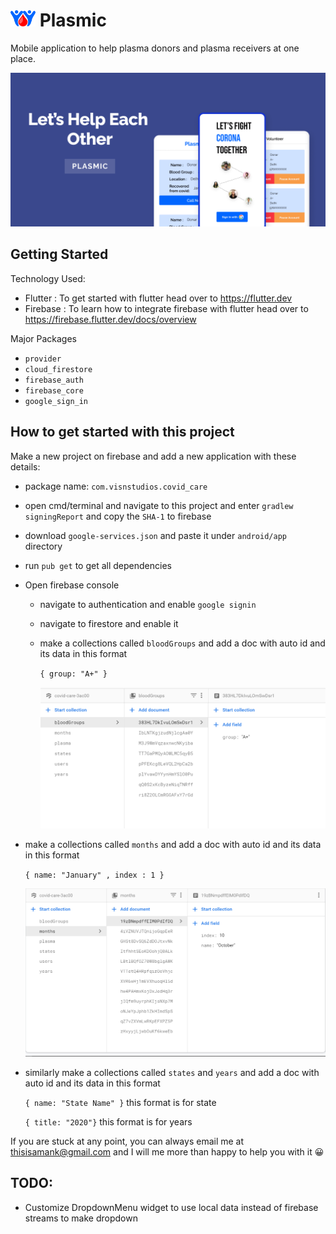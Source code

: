 # <img src="./public/logo.png" width="40px"> Plasmic

Mobile application to help plasma donors and plasma receivers at one place.

<img src="public/poster.png" alt="bloodGroup" />

## Getting Started

Technology Used:

- Flutter : To get started with flutter head over to https://flutter.dev
- Firebase : To learn how to integrate firebase with flutter head over to https://firebase.flutter.dev/docs/overview

Major Packages

- `provider`
- `cloud_firestore`
- `firebase_auth`
- `firebase_core`
- `google_sign_in`

## How to get started with this project

Make a new project on firebase and add a new application with these details:

- package name: `com.visnstudios.covid_care`

- open cmd/terminal and navigate to this project and enter `gradlew signingReport` and copy the `SHA-1` to firebase

- download `google-services.json` and paste it under `android/app` directory

- run `pub get` to get all dependencies

- Open firebase console

  - navigate to authentication and enable `google signin`

  - navigate to firestore and enable it

  - make a collections called `bloodGroups` and add a doc with auto id and its data in this format

    `{ group: "A+" }`

    <img src="public/bloodGroup.png" alt="bloodGroup" style="zoom:50%;" />

- make a collections called `months` and add a doc with auto id and its data in this format

  `{ name: "January" , index : 1 }`

  <img src="public/months.png" alt="bloodGroup" style="zoom:50%;" />

- similarly make a collections called `states` and `years` and add a doc with auto id and its data in this format

  `{ name: "State Name" }` this format is for state

  `{ title: "2020"}` this format is for years

If you are stuck at any point, you can always email me at thisisamank@gmail.com and I will me more than happy to help you with it 😀

## TODO:

- Customize DropdownMenu widget to use local data instead of firebase streams to make dropdown
